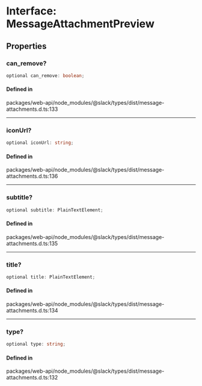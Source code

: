 # Interface: MessageAttachmentPreview

## Properties

### can\_remove?

```ts
optional can_remove: boolean;
```

#### Defined in

packages/web-api/node\_modules/@slack/types/dist/message-attachments.d.ts:133

***

### iconUrl?

```ts
optional iconUrl: string;
```

#### Defined in

packages/web-api/node\_modules/@slack/types/dist/message-attachments.d.ts:136

***

### subtitle?

```ts
optional subtitle: PlainTextElement;
```

#### Defined in

packages/web-api/node\_modules/@slack/types/dist/message-attachments.d.ts:135

***

### title?

```ts
optional title: PlainTextElement;
```

#### Defined in

packages/web-api/node\_modules/@slack/types/dist/message-attachments.d.ts:134

***

### type?

```ts
optional type: string;
```

#### Defined in

packages/web-api/node\_modules/@slack/types/dist/message-attachments.d.ts:132
